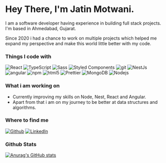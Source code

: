 <h1> Hey There, I'm Jatin Motwani.</h1>

I am a software developer having experience in building full stack projects. I'm based in Ahmedabad, Gujarat.

Since 2020 i had a chance to work on multiple projects which helped me expand my perspective and make this world little better with my code.

<h3>Things I code with</h3>

<p>

<img alt="React" src="https://img.shields.io/badge/-React-45b8d8?style=flat-square&logo=react&logoColor=white" />


<img alt="TypeScript" src="https://img.shields.io/badge/-TypeScript-007ACC?style=flat-square&logo=typescript&logoColor=white" />


<img alt="Sass" src="https://img.shields.io/badge/-Sass-CC6699?style=flat-square&logo=sass&logoColor=white" />

<img alt="Styled Components" src="https://img.shields.io/badge/-Styled_Components-db7092?style=flat-square&logo=styled-components&logoColor=white" />

<img alt="git" src="https://img.shields.io/badge/-Git-F05032?style=flat-square&logo=git&logoColor=white" />

<img alt="NestJs" src="https://img.shields.io/badge/-NestJs-ea2845?style=flat-square&logo=nestjs&logoColor=white" />

<img alt="angular" src="https://img.shields.io/badge/-Angular-DD0031?style=flat-square&logo=angular&logoColor=white" />

<img alt="npm" src="https://img.shields.io/badge/-NPM-CB3837?style=flat-square&logo=npm&logoColor=white" />

<img alt="html5" src="https://img.shields.io/badge/-HTML5-E34F26?style=flat-square&logo=html5&logoColor=white" />

<img alt="Prettier" src="https://img.shields.io/badge/-Prettier-F7B93E?style=flat-square&logo=prettier&logoColor=white" />

<img alt="MongoDB" src="https://img.shields.io/badge/-MongoDB-13aa52?style=flat-square&logo=mongodb&logoColor=white" />

<img alt="Nodejs" src="https://img.shields.io/badge/-Nodejs-43853d?style=flat-square&logo=Node.js&logoColor=white" />

</p>

<h3>What i am working on</h3>
<ul>
<li>
Currently improving my skills on Node, Nest, React and Angular. </li>
<li>
Apart from that i am on my journey to be better at data structures and algorithms.
</li>
</ul>


<h3>Where to find me</h3>

<p>
<a href="https://github.com/jatinmotwani" target="_blank"><img alt="Github" src="https://img.shields.io/badge/GitHub-%2312100E.svg?&style=for-the-badge&logo=Github&logoColor=white" /></a>
 <a href="https://www.linkedin.com/in/jatin-motwani/" target="_blank"><img alt="LinkedIn" src="https://img.shields.io/badge/linkedin-%230077B5.svg?&style=for-the-badge&logo=linkedin&logoColor=white" /></a> 

</p>

<h3>Github Stats</h3>

[![Anurag's GitHub stats](https://github-readme-stats.vercel.app/api?username=jatinmotwani)](https://github.com/anuraghazra/github-readme-stats)





